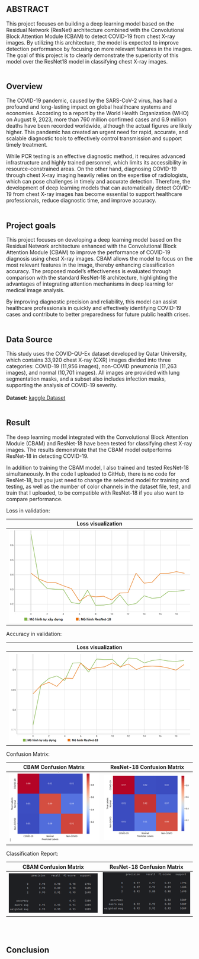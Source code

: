 # 

 ## ABSTRACT
This project focuses on building a deep learning model based on the Residual Network (ResNet) architecture combined with the Convolutional Block Attention Module (CBAM) to detect COVID-19 from chest X-ray images. By utilizing this architecture, the model is expected to improve detection performance by focusing on more relevant features in the images. The goal of this project is to clearly demonstrate the superiority of this model over the ResNet18 model in classifying chest X-ray images.<br>
<br>

## Overview
The COVID-19 pandemic, caused by the SARS-CoV-2 virus, has had a profound and long-lasting impact on global healthcare systems and economies. According to a report by the World Health Organization (WHO) on August 9, 2023, more than 760 million confirmed cases and 6.9 million deaths have been recorded worldwide, although the actual figures are likely higher. This pandemic has created an urgent need for rapid, accurate, and scalable diagnostic tools to effectively control transmission and support timely treatment.

While PCR testing is an effective diagnostic method, it requires advanced infrastructure and highly trained personnel, which limits its accessibility in resource-constrained areas. On the other hand, diagnosing COVID-19 through chest X-ray imaging heavily relies on the expertise of radiologists, which can pose challenges in timely and accurate detection. Therefore, the development of deep learning models that can automatically detect COVID-19 from chest X-ray images has become essential to support healthcare professionals, reduce diagnostic time, and improve accuracy.
<br>
<br>
## Project goals
This project focuses on developing a deep learning model based on the Residual Network architecture enhanced with the Convolutional Block Attention Module (CBAM) to improve the performance of COVID-19 diagnosis using chest X-ray images. CBAM allows the model to focus on the most relevant features in the image, thereby enhancing classification accuracy. The proposed model’s effectiveness is evaluated through comparison with the standard ResNet-18 architecture, highlighting the advantages of integrating attention mechanisms in deep learning for medical image analysis.

By improving diagnostic precision and reliability, this model can assist healthcare professionals in quickly and effectively identifying COVID-19 cases and contribute to better preparedness for future public health crises.
<br>
<br>

## Data Source
This study uses the COVID-QU-Ex dataset developed by Qatar University, which contains 33,920 chest X-ray (CXR) images divided into three categories: COVID-19 (11,956 images), non-COVID pneumonia (11,263 images), and normal (10,701 images). All images are provided with lung segmentation masks, and a subset also includes infection masks, supporting the analysis of COVID-19 severity.<br>
<br>
<b>Dataset: </b>
<a href="https://www.kaggle.com/datasets/anasmohammedtahir/covidqu/data">kaggle Dataset</a>
<br>
<br>
## Result
The deep learning model integrated with the Convolutional Block Attention Module (CBAM) and ResNet-18 have been tested for classifying chest X-ray images. The results demonstrate that the CBAM model outperforms ResNet-18 in detecting COVID-19.

In addition to training the CBAM model, I also trained and tested ResNet-18 simultaneously. In the code I uploaded to GitHub, there is no code for ResNet-18, but you just need to change the selected model for training and testing, as well as the number of color channels in the dataset file, test, and train that I uploaded, to be compatible with ResNet-18 if you also want to compare performance.

Loss in validation: 

| **Loss visualization**  |
|-------------------------|
| ![img_4.png](img_4.png) |

Accuracy in validation: 

| **Loss visualization** |
|--|
| ![img_5.png](img_5.png) |

Confusion Matrix:

| **CBAM Confusion Matrix**                                                          | **ResNet-18 Confusion Matrix** |
|------------------------------------------------------------------------------------|--|
| ![img.png](img.png) | ![img_1.png](img_1.png) |

Classification Report:

| **CBAM Confusion Matrix**                                       | **ResNet-18 Confusion Matrix** |
|-----------------------------------------------------------------|--|
| ![img_2.png](img_2.png) | ![img_3.png](img_3.png) |
<br>
<br>

## Conclusion
